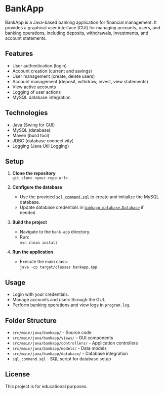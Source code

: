 # BankApp

BankApp is a Java-based banking application for financial management. It provides a graphical user interface (GUI) for managing accounts, users, and banking operations, including deposits, withdrawals, investments, and account statements.

## Features

- User authentication (login)
- Account creation (current and savings)
- User management (create, delete users)
- Account management (deposit, withdraw, invest, view statements)
- View active accounts
- Logging of user actions
- MySQL database integration

## Technologies

- Java (Swing for GUI)
- MySQL (database)
- Maven (build tool)
- JDBC (database connectivity)
- Logging (Java Util Logging)

## Setup

1. **Clone the repository**  
   `git clone <your-repo-url>`

2. **Configure the database**  
   - Use the provided [`sql_command.sql`](sql_command.sql) to create and initialize the MySQL database.
   - Update database credentials in [`bankapp.database.Database`](bank-app/src/main/java/bankapp/database/Database.java) if needed.

3. **Build the project**  
   - Navigate to the `bank-app` directory.
   - Run:  
     `mvn clean install`

4. **Run the application**  
   - Execute the main class:  
     `java -cp target/classes bankapp.App`

## Usage

- Login with your credentials.
- Manage accounts and users through the GUI.
- Perform banking operations and view logs in `program.log`.

## Folder Structure

- `src/main/java/bankapp/` - Source code
- `src/main/java/bankapp/views/` - GUI components
- `src/main/java/bankapp/controllers/` - Application controllers
- `src/main/java/bankapp/models/` - Data models
- `src/main/java/bankapp/database/` - Database integration
- `sql_command.sql` - SQL script for database setup

## License

This project is for educational purposes.
